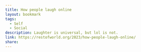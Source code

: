 ```yaml
---
title: How people laugh online
layout: bookmark
tags:
  - Self
  - Social
description: Laughter is universal, but lol is not.
link: https://restofworld.org/2023/how-people-laugh-online/
share:
---
```


